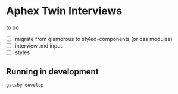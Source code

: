 # Aphex Twin Interviews

to do
- [ ] migrate from glamorous to styled-components (or css modules)
- [ ] interview .md input
- [ ] styles

## Running in development
`gatsby develop`
